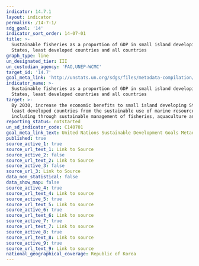 ```yaml
---
indicator: 14.7.1
layout: indicator
permalink: /14-7-1/
sdg_goal: '14'
indicator_sort_order: 14-07-01
title: >-
  Sustainable fisheries as a proportion of GDP in small island developing
  States, least developed countries and all countries
graph_type: line
un_designated_tier: III
un_custodian_agency: 'FAO,UNEP-WCMC'
target_id: '14.7'
goal_meta_link: 'http://unstats.un.org/sdgs/files/metadata-compilation/Metadata-Goal-14.pdf'
indicator_name: >-
  Sustainable fisheries as a proportion of GDP in small island developing
  States, least developed countries and all countries
target: >-
  By 2030, increase the economic benefits to small island developing States and
  least developed countries from the sustainable use of marine resources,
  including through sustainable management of fisheries, aquaculture and tourism
reporting_status: notstarted
un_sd_indicator_code: C140701
goal_meta_link_text: United Nations Sustainable Development Goals Metadata (pdf 288kB)
published: true
source_active_1: true
source_url_text_1: Link to Source
source_active_2: false
source_url_text_2: Link to Source
source_active_3: false
source_url_3: Link to Source
data_non_statistical: false
data_show_map: false
source_active_4: true
source_url_text_4: Link to source
source_active_5: true
source_url_text_5: Link to source
source_active_6: true
source_url_text_6: Link to source
source_active_7: true
source_url_text_7: Link to source
source_active_8: true
source_url_text_8: Link to source
source_active_9: true
source_url_text_9: Link to source
national_geographical_coverage: Republic of Korea
---
```

